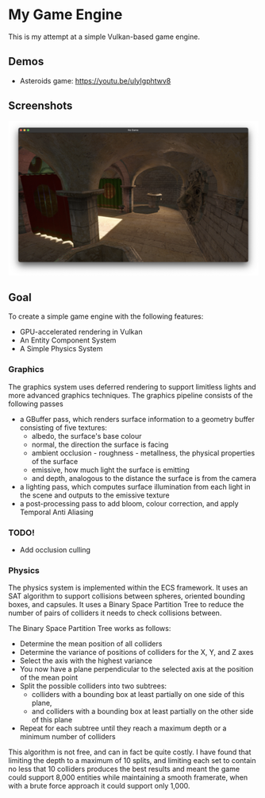 # My Game Engine

This is my attempt at a simple Vulkan-based game engine.

## Demos

- Asteroids game: https://youtu.be/uIyIgphtwv8

## Screenshots

![Shadow Mapping in Sponza Scene](screenshots/Sponza.png)

## Goal

To create a simple game engine with the following features:
- GPU-accelerated rendering in Vulkan
- An Entity Component System
- A Simple Physics System


### Graphics

The graphics system uses deferred rendering to support limitless lights and more advanced graphics techniques.
The graphics pipeline consists of the following passes
- a GBuffer pass, which renders surface information to a geometry buffer consisting of five textures:
    - albedo, the surface's base colour
    - normal, the direction the surface is facing
    - ambient occlusion - roughness - metallness, the physical properties of the surface
    - emissive, how much light the surface is emitting
    - and depth, analogous to the distance the surface is from the camera
- a lighting pass, which computes surface illumination from each light in the scene and outputs to the emissive texture
- a post-processing pass to add bloom, colour correction, and apply Temporal Anti Aliasing

### TODO!
- Add occlusion culling

### Physics

The physics system is implemented within the ECS framework. It uses an SAT algorithm to support collisions between spheres, oriented bounding boxes, and capsules. It uses a Binary Space Partition Tree to reduce the number of pairs of colliders it needs to check collisions between.

The Binary Space Partition Tree works as follows:
- Determine the mean position of all colliders
- Determine the variance of positions of colliders for the X, Y, and Z axes
- Select the axis with the highest variance
- You now have a plane perpendicular to the selected axis at the position of the mean point
- Split the possible colliders into two subtrees:
    - colliders with a bounding box at least partially on one side of this plane,
    - and colliders with a bounding box at least partially on the other side of this plane
- Repeat for each subtree until they reach a maximum depth or a minimum number of colliders

This algorithm is not free, and can in fact be quite costly. I have found that limiting the depth to a maximum of 10 splits, and limiting each set to contain no less that 10 colliders produces the best results and meant the game could support 8,000 entities while maintaining a smooth framerate, when with a brute force approach it could support only 1,000.
